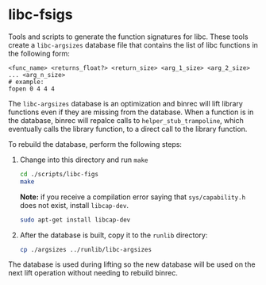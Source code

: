 # libc-fsigs

Tools and scripts to generate the function signatures for libc. These tools create a `libc-argsizes` database file that contains the list of libc functions in the following form:

```
<func_name> <returns_float?> <return_size> <arg_1_size> <arg_2_size> ... <arg_n_size>
# example:
fopen 0 4 4 4
```

The `libc-argsizes` database is an optimization and binrec will lift library functions even if they are missing from the database. When a function is in the database, binrec will repalce calls to `helper_stub_trampoline`, which eventually calls the library function, to a direct call to the library function.

To rebuild the database, perform the following steps:

1. Change into this directory and run `make`
   ```bash
   cd ./scripts/libc-figs
   make
   ```

   **Note:** if you receive a compilation error saying that `sys/capability.h` does not exist, install `libcap-dev`.

   ```bash
   sudo apt-get install libcap-dev
   ```

2. After the database is built, copy it to the `runlib` directory:
   ```bash
   cp ./argsizes ../runlib/libc-argsizes
   ```

The database is used during lifting so the new database will be used on the next lift operation without needing to rebuild binrec.
